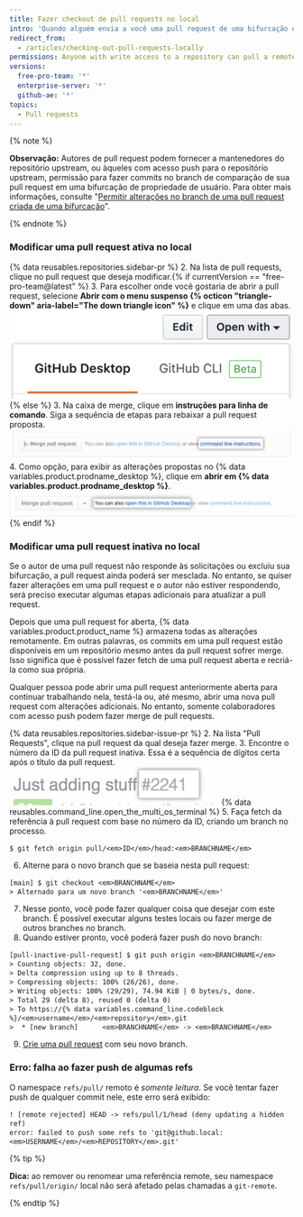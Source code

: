 ```yaml
---
title: Fazer checkout de pull requests no local
intro: 'Quando alguém envia a você uma pull request de uma bifurcação ou um branch do seu repositório, talvez você queira fazer merge dela no local para resolver um conflito de merge ou para testar e verificar as alterações antes de fazer merge no {% data variables.product.product_name %}.'
redirect_from:
  - /articles/checking-out-pull-requests-locally
permissions: Anyone with write access to a repository can pull a remote pull request down locally.
versions:
  free-pro-team: '*'
  enterprise-server: '*'
  github-ae: '*'
topics:
  - Pull requests
---
```


  {% note %}

  **Observação:** Autores de pull request podem fornecer a mantenedores do repositório upstream, ou àqueles com acesso push para o repositório upstream,  permissão para fazer commits no branch de comparação de sua pull request em uma bifurcação de propriedade de usuário. Para obter mais informações, consulte "[Permitir alterações no branch de uma pull request criada de uma bifurcação](/articles/allowing-changes-to-a-pull-request-branch-created-from-a-fork)".

  {% endnote %}

### Modificar uma pull request ativa no local

{% data reusables.repositories.sidebar-pr %}
2. Na lista de pull requests, clique no pull request que deseja modificar.{% if currentVersion == "free-pro-team@latest" %}
3. Para escolher onde você gostaria de abrir a pull request, selecione **Abrir com o menu suspenso {% octicon "triangle-down" aria-label="The down triangle icon" %}** e clique em uma das abas. ![Link to access command line pull request instructions](/assets/images/help/pull_requests/open-with-button.png){% else %}
3. Na caixa de merge, clique em **instruções para linha de comando**. Siga a sequência de etapas para rebaixar a pull request proposta. ![Link para acessar instruções de pull request da linha de comando](/assets/images/help/pull_requests/pull_request_show_command_line_merge.png)
4. Como opção, para exibir as alterações propostas no {% data variables.product.prodname_desktop %}, clique em **abrir em {% data variables.product.prodname_desktop %}**. ![Link para abrir uma pull request localmente no Desktop](/assets/images/help/desktop/open-pr-in-desktop.png){% endif %}

### Modificar uma pull request inativa no local

Se o autor de uma pull request não responde às solicitações ou excluiu sua bifurcação, a pull request ainda poderá ser mesclada. No entanto, se quiser fazer alterações em uma pull request e o autor não estiver respondendo, será preciso executar algumas etapas adicionais para atualizar a pull request.

Depois que uma pull request for aberta, {% data variables.product.product_name %} armazena todas as alterações remotamente. Em outras palavras, os commits em uma pull request estão disponíveis em um repositório mesmo antes da pull request sofrer merge. Isso significa que é possível fazer fetch de uma pull request aberta e recriá-la como sua própria.

Qualquer pessoa pode abrir uma pull request anteriormente aberta para continuar trabalhando nela, testá-la ou, até mesmo, abrir uma nova pull request com alterações adicionais. No entanto, somente colaboradores com acesso push podem fazer merge de pull requests.

{% data reusables.repositories.sidebar-issue-pr %}
2. Na lista "Pull Requests", clique na pull request da qual deseja fazer merge.
3. Encontre o número da ID da pull request inativa. Essa é a sequência de dígitos certa após o título da pull request. ![Número da ID de pull requests](/assets/images/help/pull_requests/pull_request_id_number.png)
{% data reusables.command_line.open_the_multi_os_terminal %}
5. Faça fetch da referência à pull request com base no número da ID, criando um branch no processo.
  ```shell
  $ git fetch origin pull/<em>ID</em>/head:<em>BRANCHNAME</em>
  ```
6. Alterne para o novo branch que se baseia nesta pull request:
  ```shell
  [main] $ git checkout <em>BRANCHNAME</em>
  > Alternado para um novo branch '<em>BRANCHNAME</em>'
  ```
7. Nesse ponto, você pode fazer qualquer coisa que desejar com este branch. É possível executar alguns testes locais ou fazer merge de outros branches no branch.
8. Quando estiver pronto, você poderá fazer push do novo branch:
  ```shell
  [pull-inactive-pull-request] $ git push origin <em>BRANCHNAME</em>
  > Counting objects: 32, done.
  > Delta compression using up to 8 threads.
  > Compressing objects: 100% (26/26), done.
  > Writing objects: 100% (29/29), 74.94 KiB | 0 bytes/s, done.
  > Total 29 (delta 8), reused 0 (delta 0)
  > To https://{% data variables.command_line.codeblock %}/<em>username</em>/<em>repository</em>.git
  >  * [new branch]      <em>BRANCHNAME</em> -> <em>BRANCHNAME</em>
  ```
9. [Crie uma pull request](/articles/creating-a-pull-request) com seu novo branch.

### Erro: falha ao fazer push de algumas refs

O namespace `refs/pull/` remoto é *somente leitura*. Se você tentar fazer push de qualquer commit nele, este erro será exibido:
```shell
! [remote rejected] HEAD -> refs/pull/1/head (deny updating a hidden ref)
error: failed to push some refs to 'git@github.local:<em>USERNAME</em>/<em>REPOSITORY</em>.git'
```

{% tip %}

**Dica:** ao remover ou renomear uma referência remote, seu namespace `refs/pull/origin/` local não será afetado pelas chamadas a `git-remote`.

{% endtip %}
